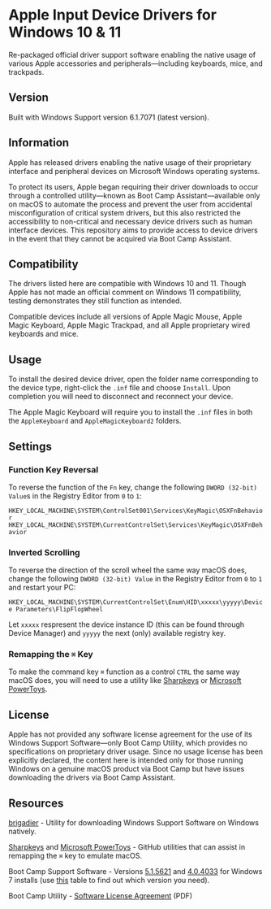 # Apple Input Device Drivers for Windows 10 & 11
Re-packaged official driver support software enabling the native usage of various Apple accessories and peripherals—including keyboards, mice, and trackpads.

## Version
Built with Windows Support version 6.1.7071 (latest version).

## Information
Apple has released drivers enabling the native usage of their proprietary interface and peripheral devices on Microsoft Windows operating systems. 

To protect its users, Apple began requiring their driver downloads to occur through a controlled utility—known as Boot Camp Assistant—available only on macOS to automate the process and prevent the user from accidental misconfiguration of critical system drivers, but this also restricted the accessibility to non-critical and necessary device drivers such as human interface devices. This repository aims to provide access to device drivers in the event that they cannot be acquired via Boot Camp Assistant.

## Compatibility
The drivers listed here are compatible with Windows 10 and 11. Though Apple has not made an official comment on Windows 11 compatibility, testing demonstrates they still function as intended.

Compatible devices include all versions of Apple Magic Mouse, Apple Magic Keyboard, Apple Magic Trackpad, and all Apple proprietary wired keyboards and mice.

## Usage
To install the desired device driver, open the folder name corresponding to the device type, right-click the `.inf` file and choose `Install`. Upon completion you will need to disconnect and reconnect your device.

The Apple Magic Keyboard will require you to install the `.inf` files in both the `AppleKeyboard` and `AppleMagicKeyboard2` folders.

## Settings
### Function Key Reversal
To reverse the function of the `Fn` key, change the following `DWORD (32-bit) Value`s in the Registry Editor from `0` to `1`:

`HKEY_LOCAL_MACHINE\SYSTEM\ControlSet001\Services\KeyMagic\OSXFnBehavior`
`HKEY_LOCAL_MACHINE\SYSTEM\CurrentControlSet\Services\KeyMagic\OSXFnBehavior`

### Inverted Scrolling
To reverse the direction of the scroll wheel the same way macOS does, change the following `DWORD (32-bit) Value` in the Registry Editor from `0` to `1` and restart your PC:

`HKEY_LOCAL_MACHINE\SYSTEM\CurrentControlSet\Enum\HID\xxxxx\yyyyy\Device Parameters\FlipFlopWheel`

Let `xxxxx` respresent the device instance ID (this can be found through Device Manager) and `yyyyy` the next (only) available registry key.

### Remapping the `⌘` Key
To make the command key `⌘` function as a control `CTRL` the same way macOS does, you will need to use a utility like [Sharpkeys](https://github.com/randyrants/sharpkeys) or [Microsoft PowerToys](https://github.com/microsoft/PowerToys).

## License
Apple has not provided any software license agreement for the use of its Windows Support Software—only Boot Camp Utility, which provides no specifications on proprietary driver usage. Since no usage license has been explicitly declared, the content here is intended only for those running Windows on a genuine macOS product via Boot Camp but have issues downloading the drivers via Boot Camp Assistant. 

## Resources
[brigadier](https://github.com/timsutton/brigadier) - Utility for downloading Windows Support Software on Windows natively.

[Sharpkeys](https://github.com/randyrants/sharpkeys) and [Microsoft PowerToys](https://github.com/randyrants/sharpkeys) - GitHub utilities that can assist in remapping the `⌘` key to emulate macOS.

Boot Camp Support Software - Versions [5.1.5621](https://support.apple.com/kb/DL1720?locale=en_US) and [4.0.4033](https://support.apple.com/kb/DL1636?locale=en_US) for Windows 7 installs (use [this](https://support.apple.com/en-us/HT205016#tables) table to find out which version you need).

Boot Camp Utility - [Software License Agreement](https://www.apple.com/legal/sla/docs/Boot_Camp_Utility.pdf) (PDF)

